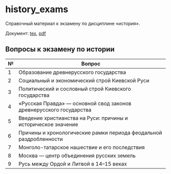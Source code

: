 # history_exams

Справочный материал к экзамену по дисциплине «история».

Документ: [tex](sources/main.tex), [pdf](renders/main.pdf)

## Вопросы к экзамену по истории

|№|Вопрос|
|-|------|
| 1 | Образование древнерусского государства |
| 2 | Социальный и экономический строй Киевской Руси |
| 3 | Политический и сословный строй Киевского государства |
| 4 | «Русская Правда» — основной свод законов древнерусского государства |
| 5 | Введение христианства на Руси: причины и историческое значение |
| 6 | Причины и хронологические рамки периода феодальной раздробленности |
| 7 | Монголо-татарское нашествие и его последствия |
| 8 | Москва — центр объединения русских земель |
| 9 | Русь между Ордой и Литвой в 14–15 веках |